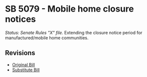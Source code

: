 # SB 5079 - Mobile home closure notices
*Status: Senate Rules "X" file.*
Extending the closure notice period for manufactured/mobile home communities.

## Revisions
* [Original Bill](1/)
* [Substitute Bill](S/)